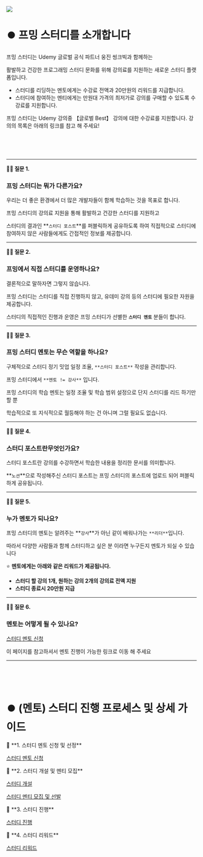 ![](https://i.imgur.com/kUGlLpA.png)

# ⏺️ 프밍 스터디를 소개합니다

프밍 스터디는 Udemy 글로벌 공식 파트너 웅진 씽크빅과 함께하는

활발하고 건강한 프로그래밍 스터디 문화를 위해 강의료를 지원하는 새로운 스터디 플랫폼입니다.

- 스터디를 리딩하는 멘토에게는 수강료 전액과 20만원의 리워드를 지급합니다.
- 스터디에 참여하는 멘티에게는 만원대 가격의 최저가로 강의를 구매할 수 있도록 수강료를 지원합니다.

프밍 스터디는 Udemy 강의중 【글로벌 Best】 강의에 대한 수강료를 지원합니다.
강의의 목록은 아래의 링크를 참고 해 주세요!

[](https://www.udemy.com/courses/search/?q=%E3%80%90%EA%B8%80%EB%A1%9C%EB%B2%8C+Best%E3%80%91&sort=most-reviewed&src=ukw)

<br/>
<br/>
<br/>

---

**🙋‍♂️ 질문 1.**

### **프밍 스터디는 뭐가 다른가요?**

우리는 더 좋은 환경에서 더 많은 개발자들이 함께 학습하는 것을 목표로 합니다.

프밍 스터디의 강의료 지원을 통해 활발하고 건강한 스터디를 지원하고

스터디의 결과인 **`스터디 포스트`**를 퍼블릭하게 공유하도록 하여 직접적으로 스터디에 참여하지 않은 사람들에게도 간접적인 정보를 제공합니다.

---

**🙋‍♂️ 질문 2.**

### 프밍에서 직접 스터디를 운영하나요?

결론적으로 말하자면 그렇지 않습니다.

프밍 스터디는 스터디를 직접 진행하지 않고, 유데미 강의 등의 스터디에 필요한 자원을 제공합니다.

스터디의 직접적인 진행과 운영은 프밍 스터디가 선별한 **`스터디 멘토`** 분들이 합니다.

---

**🙋‍♂️ 질문 3.**

### 프밍 스터디 멘토는 무슨 역할을 하나요?

구체적으로 스터디 정기 밋업 일정 조율, `**스터디 포스트**` 작성을 관리합니다.

프밍 스터디에서 `**멘토 != 강사**` 입니다.

프밍 스터디의 학습 멘토는 일정 조율 및 학습 범위 설정으로 단지 스터디를 리드 하기만 할 뿐

학습적으로 또 지식적으로 월등해야 하는 건 아니며 그럴 필요도 없습니다.

---

**🙋‍♂️ 질문 4.**

### **스터디 포스트란무엇인가요?**

스터디 포스트란 강의를 수강하면서 학습한 내용을 정리한 문서를 의미합니다.

**`노션`**으로 작성해주신 스터디 포스트는 프밍 스터디의 포스트에 업로드 되어 퍼블릭 하게 공유됩니다.

---

**🙋‍♂️ 질문 5.**

### 누가 멘토가 되나요?

프밍 스터디의 멘토는 알려주는 **`강사`**가 아닌 같이 배워나가는 `**리더**`입니다.

따라서 다양한 사람들과 함께 스터디하고 싶은 분 이라면 누구든지 멘토가 되실 수 있습니다

⭐ **멘토에게는 아래와 같은 리워드가 제공됩니다.**

- **스터디 할 강의 1개, 원하는 강의 2개의 강의료 전액 지원**
- **스터디 종료시 20만원 지급**

---

**🙋‍♂️ 질문 6.**

### 멘토는 어떻게 될 수 있나요?

[스터디 멘토 신청](https://www.notion.so/580031d0f7d34268bcbbefe23b15e42e)

이 페이지를 참고하셔서 멘토 진행이 가능한 링크로 이동 해 주세요

---

<br/>
<br/>
<br/>

# ⏺️ (멘토) 스터디 진행 프로세스 및 상세 가이드

<aside>
🧊 **1. 스터디 멘토 신청 및 선정**

</aside>

[스터디 멘토 신청](https://www.notion.so/580031d0f7d34268bcbbefe23b15e42e)

<aside>
🧊 **2. 스터디 개설 및 멘티 모집**

</aside>

[스터디 개설](https://www.notion.so/3716863afd23407c97e8bb1d7c0a0d11)

[스터디 멘티 모집 및 선발](https://www.notion.so/310aa4ad965c406f803c86d5d056f8bd)

<aside>
🧊 **3. 스터디 진행**

</aside>

[스터디 진행](https://www.notion.so/2837e3881ce0481cbb433e330b29100e)

<aside>
🧊 **4. 스터디 리워드**

</aside>

[스터디 리워드](https://www.notion.so/a8e7dcc53c6649ab91e86c02f7c6cc02)
